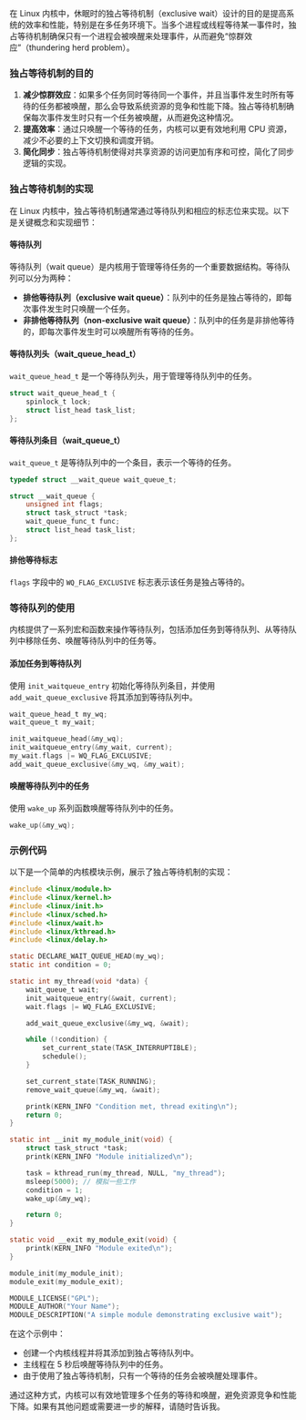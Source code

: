 在 Linux 内核中，休眠时的独占等待机制（exclusive wait）设计的目的是提高系统的效率和性能，特别是在多任务环境下。当多个进程或线程等待某一事件时，独占等待机制确保只有一个进程会被唤醒来处理事件，从而避免“惊群效应”（thundering herd problem）。

### 独占等待机制的目的

1. **减少惊群效应**：如果多个任务同时等待同一个事件，并且当事件发生时所有等待的任务都被唤醒，那么会导致系统资源的竞争和性能下降。独占等待机制确保每次事件发生时只有一个任务被唤醒，从而避免这种情况。
2. **提高效率**：通过只唤醒一个等待的任务，内核可以更有效地利用 CPU 资源，减少不必要的上下文切换和调度开销。
3. **简化同步**：独占等待机制使得对共享资源的访问更加有序和可控，简化了同步逻辑的实现。

### 独占等待机制的实现

在 Linux 内核中，独占等待机制通常通过等待队列和相应的标志位来实现。以下是关键概念和实现细节：

#### 等待队列

等待队列（wait queue）是内核用于管理等待任务的一个重要数据结构。等待队列可以分为两种：

- **排他等待队列（exclusive wait queue）**：队列中的任务是独占等待的，即每次事件发生时只唤醒一个任务。
- **非排他等待队列（non-exclusive wait queue）**：队列中的任务是非排他等待的，即每次事件发生时可以唤醒所有等待的任务。

#### 等待队列头（wait_queue_head_t）

`wait_queue_head_t` 是一个等待队列头，用于管理等待队列中的任务。

```c
struct wait_queue_head_t {
    spinlock_t lock;
    struct list_head task_list;
};
```

#### 等待队列条目（wait_queue_t）

`wait_queue_t` 是等待队列中的一个条目，表示一个等待的任务。

```c
typedef struct __wait_queue wait_queue_t;

struct __wait_queue {
    unsigned int flags;
    struct task_struct *task;
    wait_queue_func_t func;
    struct list_head task_list;
};
```

#### 排他等待标志

`flags` 字段中的 `WQ_FLAG_EXCLUSIVE` 标志表示该任务是独占等待的。

### 等待队列的使用

内核提供了一系列宏和函数来操作等待队列，包括添加任务到等待队列、从等待队列中移除任务、唤醒等待队列中的任务等。

#### 添加任务到等待队列

使用 `init_waitqueue_entry` 初始化等待队列条目，并使用 `add_wait_queue_exclusive` 将其添加到等待队列中。

```c
wait_queue_head_t my_wq;
wait_queue_t my_wait;

init_waitqueue_head(&my_wq);
init_waitqueue_entry(&my_wait, current);
my_wait.flags |= WQ_FLAG_EXCLUSIVE;
add_wait_queue_exclusive(&my_wq, &my_wait);
```

#### 唤醒等待队列中的任务

使用 `wake_up` 系列函数唤醒等待队列中的任务。

```c
wake_up(&my_wq);
```

### 示例代码

以下是一个简单的内核模块示例，展示了独占等待机制的实现：

```c
#include <linux/module.h>
#include <linux/kernel.h>
#include <linux/init.h>
#include <linux/sched.h>
#include <linux/wait.h>
#include <linux/kthread.h>
#include <linux/delay.h>

static DECLARE_WAIT_QUEUE_HEAD(my_wq);
static int condition = 0;

static int my_thread(void *data) {
    wait_queue_t wait;
    init_waitqueue_entry(&wait, current);
    wait.flags |= WQ_FLAG_EXCLUSIVE;

    add_wait_queue_exclusive(&my_wq, &wait);

    while (!condition) {
        set_current_state(TASK_INTERRUPTIBLE);
        schedule();
    }

    set_current_state(TASK_RUNNING);
    remove_wait_queue(&my_wq, &wait);

    printk(KERN_INFO "Condition met, thread exiting\n");
    return 0;
}

static int __init my_module_init(void) {
    struct task_struct *task;
    printk(KERN_INFO "Module initialized\n");

    task = kthread_run(my_thread, NULL, "my_thread");
    msleep(5000); // 模拟一些工作
    condition = 1;
    wake_up(&my_wq);

    return 0;
}

static void __exit my_module_exit(void) {
    printk(KERN_INFO "Module exited\n");
}

module_init(my_module_init);
module_exit(my_module_exit);

MODULE_LICENSE("GPL");
MODULE_AUTHOR("Your Name");
MODULE_DESCRIPTION("A simple module demonstrating exclusive wait");
```

在这个示例中：

- 创建一个内核线程并将其添加到独占等待队列中。
- 主线程在 5 秒后唤醒等待队列中的任务。
- 由于使用了独占等待机制，只有一个等待的任务会被唤醒处理事件。

通过这种方式，内核可以有效地管理多个任务的等待和唤醒，避免资源竞争和性能下降。如果有其他问题或需要进一步的解释，请随时告诉我。